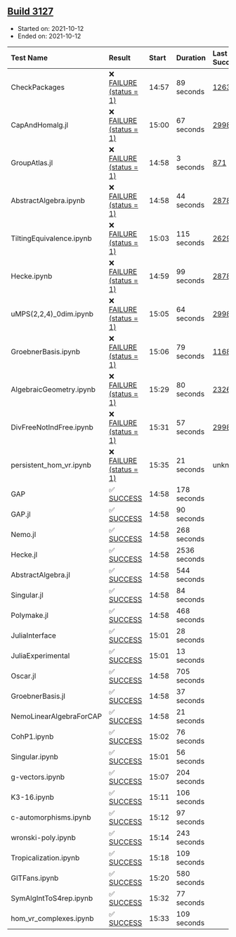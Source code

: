 ## [Build 3127](https://oscarci.mathematik.uni-kl.de/job/oscar-stable/3127/)

* Started on: 2021-10-12
* Ended on: 2021-10-12

| Test Name    | Result | Start | Duration | Last Success | First Failure |
|:-------------|:-------|:------|:---------|:-------------|:--------------|
| CheckPackages | ❌ [FAILURE (status = 1)](https://oscarci.mathematik.uni-kl.de/job/oscar-stable/3127/artifact/logs/build-3127/CheckPackages.log) | 14:57 | 89 seconds | [1263](https://oscarci.mathematik.uni-kl.de/job/oscar-stable/1263/) | [1264](https://oscarci.mathematik.uni-kl.de/job/oscar-stable/1264/) |
| CapAndHomalg.jl | ❌ [FAILURE (status = 1)](https://oscarci.mathematik.uni-kl.de/job/oscar-stable/3127/artifact/logs/build-3127/CapAndHomalg.jl.log) | 15:00 | 67 seconds | [2998](https://oscarci.mathematik.uni-kl.de/job/oscar-stable/2998/) | [2999](https://oscarci.mathematik.uni-kl.de/job/oscar-stable/2999/) |
| GroupAtlas.jl | ❌ [FAILURE (status = 1)](https://oscarci.mathematik.uni-kl.de/job/oscar-stable/3127/artifact/logs/build-3127/GroupAtlas.jl.log) | 14:58 | 3 seconds | [871](https://oscarci.mathematik.uni-kl.de/job/oscar-stable/871/) | [872](https://oscarci.mathematik.uni-kl.de/job/oscar-stable/872/) |
| AbstractAlgebra.ipynb | ❌ [FAILURE (status = 1)](https://oscarci.mathematik.uni-kl.de/job/oscar-stable/3127/artifact/logs/build-3127/AbstractAlgebra.ipynb.log) | 14:58 | 44 seconds | [2878](https://oscarci.mathematik.uni-kl.de/job/oscar-stable/2878/) | [2879](https://oscarci.mathematik.uni-kl.de/job/oscar-stable/2879/) |
| TiltingEquivalence.ipynb | ❌ [FAILURE (status = 1)](https://oscarci.mathematik.uni-kl.de/job/oscar-stable/3127/artifact/logs/build-3127/TiltingEquivalence.ipynb.log) | 15:03 | 115 seconds | [2629](https://oscarci.mathematik.uni-kl.de/job/oscar-stable/2629/) | [2630](https://oscarci.mathematik.uni-kl.de/job/oscar-stable/2630/) |
| Hecke.ipynb | ❌ [FAILURE (status = 1)](https://oscarci.mathematik.uni-kl.de/job/oscar-stable/3127/artifact/logs/build-3127/Hecke.ipynb.log) | 14:59 | 99 seconds | [2878](https://oscarci.mathematik.uni-kl.de/job/oscar-stable/2878/) | [2879](https://oscarci.mathematik.uni-kl.de/job/oscar-stable/2879/) |
| uMPS(2,2,4)_0dim.ipynb | ❌ [FAILURE (status = 1)](https://oscarci.mathematik.uni-kl.de/job/oscar-stable/3127/artifact/logs/build-3127/uMPS-2-2-4-_0dim.ipynb.log) | 15:05 | 64 seconds | [2998](https://oscarci.mathematik.uni-kl.de/job/oscar-stable/2998/) | [2999](https://oscarci.mathematik.uni-kl.de/job/oscar-stable/2999/) |
| GroebnerBasis.ipynb | ❌ [FAILURE (status = 1)](https://oscarci.mathematik.uni-kl.de/job/oscar-stable/3127/artifact/logs/build-3127/GroebnerBasis.ipynb.log) | 15:06 | 79 seconds | [1168](https://oscarci.mathematik.uni-kl.de/job/oscar-stable/1168/) | [1169](https://oscarci.mathematik.uni-kl.de/job/oscar-stable/1169/) |
| AlgebraicGeometry.ipynb | ❌ [FAILURE (status = 1)](https://oscarci.mathematik.uni-kl.de/job/oscar-stable/3127/artifact/logs/build-3127/AlgebraicGeometry.ipynb.log) | 15:29 | 80 seconds | [2326](https://oscarci.mathematik.uni-kl.de/job/oscar-stable/2326/) | [2327](https://oscarci.mathematik.uni-kl.de/job/oscar-stable/2327/) |
| DivFreeNotIndFree.ipynb | ❌ [FAILURE (status = 1)](https://oscarci.mathematik.uni-kl.de/job/oscar-stable/3127/artifact/logs/build-3127/DivFreeNotIndFree.ipynb.log) | 15:31 | 57 seconds | [2998](https://oscarci.mathematik.uni-kl.de/job/oscar-stable/2998/) | [2999](https://oscarci.mathematik.uni-kl.de/job/oscar-stable/2999/) |
| persistent_hom_vr.ipynb | ❌ [FAILURE (status = 1)](https://oscarci.mathematik.uni-kl.de/job/oscar-stable/3127/artifact/logs/build-3127/persistent_hom_vr.ipynb.log) | 15:35 | 21 seconds | unknown | unknown |
| GAP | ✅ [SUCCESS](https://oscarci.mathematik.uni-kl.de/job/oscar-stable/3127/artifact/logs/build-3127/GAP.log) | 14:58 | 178 seconds |  |  |
| GAP.jl | ✅ [SUCCESS](https://oscarci.mathematik.uni-kl.de/job/oscar-stable/3127/artifact/logs/build-3127/GAP.jl.log) | 14:58 | 90 seconds |  |  |
| Nemo.jl | ✅ [SUCCESS](https://oscarci.mathematik.uni-kl.de/job/oscar-stable/3127/artifact/logs/build-3127/Nemo.jl.log) | 14:58 | 268 seconds |  |  |
| Hecke.jl | ✅ [SUCCESS](https://oscarci.mathematik.uni-kl.de/job/oscar-stable/3127/artifact/logs/build-3127/Hecke.jl.log) | 14:58 | 2536 seconds |  |  |
| AbstractAlgebra.jl | ✅ [SUCCESS](https://oscarci.mathematik.uni-kl.de/job/oscar-stable/3127/artifact/logs/build-3127/AbstractAlgebra.jl.log) | 14:58 | 544 seconds |  |  |
| Singular.jl | ✅ [SUCCESS](https://oscarci.mathematik.uni-kl.de/job/oscar-stable/3127/artifact/logs/build-3127/Singular.jl.log) | 14:58 | 84 seconds |  |  |
| Polymake.jl | ✅ [SUCCESS](https://oscarci.mathematik.uni-kl.de/job/oscar-stable/3127/artifact/logs/build-3127/Polymake.jl.log) | 14:58 | 468 seconds |  |  |
| JuliaInterface | ✅ [SUCCESS](https://oscarci.mathematik.uni-kl.de/job/oscar-stable/3127/artifact/logs/build-3127/JuliaInterface.log) | 15:01 | 28 seconds |  |  |
| JuliaExperimental | ✅ [SUCCESS](https://oscarci.mathematik.uni-kl.de/job/oscar-stable/3127/artifact/logs/build-3127/JuliaExperimental.log) | 15:01 | 13 seconds |  |  |
| Oscar.jl | ✅ [SUCCESS](https://oscarci.mathematik.uni-kl.de/job/oscar-stable/3127/artifact/logs/build-3127/Oscar.jl.log) | 14:58 | 705 seconds |  |  |
| GroebnerBasis.jl | ✅ [SUCCESS](https://oscarci.mathematik.uni-kl.de/job/oscar-stable/3127/artifact/logs/build-3127/GroebnerBasis.jl.log) | 14:58 | 37 seconds |  |  |
| NemoLinearAlgebraForCAP | ✅ [SUCCESS](https://oscarci.mathematik.uni-kl.de/job/oscar-stable/3127/artifact/logs/build-3127/NemoLinearAlgebraForCAP.log) | 14:58 | 21 seconds |  |  |
| CohP1.ipynb | ✅ [SUCCESS](https://oscarci.mathematik.uni-kl.de/job/oscar-stable/3127/artifact/logs/build-3127/CohP1.ipynb.log) | 15:02 | 76 seconds |  |  |
| Singular.ipynb | ✅ [SUCCESS](https://oscarci.mathematik.uni-kl.de/job/oscar-stable/3127/artifact/logs/build-3127/Singular.ipynb.log) | 15:01 | 56 seconds |  |  |
| g-vectors.ipynb | ✅ [SUCCESS](https://oscarci.mathematik.uni-kl.de/job/oscar-stable/3127/artifact/logs/build-3127/g-vectors.ipynb.log) | 15:07 | 204 seconds |  |  |
| K3-16.ipynb | ✅ [SUCCESS](https://oscarci.mathematik.uni-kl.de/job/oscar-stable/3127/artifact/logs/build-3127/K3-16.ipynb.log) | 15:11 | 106 seconds |  |  |
| c-automorphisms.ipynb | ✅ [SUCCESS](https://oscarci.mathematik.uni-kl.de/job/oscar-stable/3127/artifact/logs/build-3127/c-automorphisms.ipynb.log) | 15:12 | 97 seconds |  |  |
| wronski-poly.ipynb | ✅ [SUCCESS](https://oscarci.mathematik.uni-kl.de/job/oscar-stable/3127/artifact/logs/build-3127/wronski-poly.ipynb.log) | 15:14 | 243 seconds |  |  |
| Tropicalization.ipynb | ✅ [SUCCESS](https://oscarci.mathematik.uni-kl.de/job/oscar-stable/3127/artifact/logs/build-3127/Tropicalization.ipynb.log) | 15:18 | 109 seconds |  |  |
| GITFans.ipynb | ✅ [SUCCESS](https://oscarci.mathematik.uni-kl.de/job/oscar-stable/3127/artifact/logs/build-3127/GITFans.ipynb.log) | 15:20 | 580 seconds |  |  |
| SymAlgIntToS4rep.ipynb | ✅ [SUCCESS](https://oscarci.mathematik.uni-kl.de/job/oscar-stable/3127/artifact/logs/build-3127/SymAlgIntToS4rep.ipynb.log) | 15:32 | 77 seconds |  |  |
| hom_vr_complexes.ipynb | ✅ [SUCCESS](https://oscarci.mathematik.uni-kl.de/job/oscar-stable/3127/artifact/logs/build-3127/hom_vr_complexes.ipynb.log) | 15:33 | 109 seconds |  |  |
